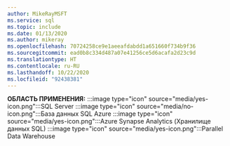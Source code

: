 ```yaml
---
author: MikeRayMSFT
ms.service: sql
ms.topic: include
ms.date: 01/13/2020
ms.author: mikeray
ms.openlocfilehash: 70724258ce9e1aeeafdabdd1a651660f734b9f36
ms.sourcegitcommit: ead0b8c334d487a07e41256ce5d6acafa2d23c9d
ms.translationtype: HT
ms.contentlocale: ru-RU
ms.lasthandoff: 10/22/2020
ms.locfileid: "92438381"
---
```

<Token>**ОБЛАСТЬ ПРИМЕНЕНИЯ:** :::image type="icon" source="media/yes-icon.png":::SQL Server :::image type="icon" source="media/no-icon.png":::База данных SQL Azure :::image type="icon" source="media/yes-icon.png":::Azure Synapse Analytics (Хранилище данных SQL) :::image type="icon" source="media/yes-icon.png":::Parallel Data Warehouse</Token>

